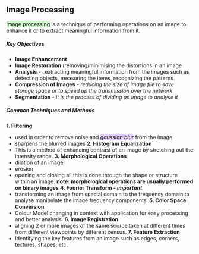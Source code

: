 ## Image Processing
<mark style="background: #BBFABBA6;">Image processing</mark> is a technique of performing operations on an image to enhance it or to extract meaningful information from it.

##### Key Objectives
- **Image Enhancement**
- **Image Restoration** (removing/minimising the distortions in an image
- **Analysis** - _extracting meaningful information from the images such as detecting objects, measuring the items, recognizing the patterns.
- **Compression of Images** - _reducing the size of image file to save storage space or to speed up the transmission over the network_
- **Segmentation** - _it is the process of dividing an image to analyse it_
##### Common Techniques and Methods
**1. Filtering**
- used in order to remove noise and <mark style="background: #D2B3FFA6;font-style: italic;">gaussian blur</mark> from the image
- sharpens the blurred images
**2. Histogram Equalization**
- This is a method of enhancing contrast of an image by stretching out the intensity range.
**3. Morphological Operations**
- dilation of an image
- erosion
- opening and closing
	all this is done through the shape or structure within an image.
	**note: morphological operations are usually performed on binary images**
**4. Fourier Transform - _important_**
- transforming an image from spacial domain to the frequency domain to analyse manipulate the image frequency components.
**5. Color Space Conversion**
- Colour Model changing in context with application for easy processing and better analysis.
**6. Image Registration**
- aligning 2 or more images of the same source taken at different times from different viewpoints by different census.
**7. Feature Extraction**
- Identifying the key features from an image such as edges, corners, textures, shapes, etc.
